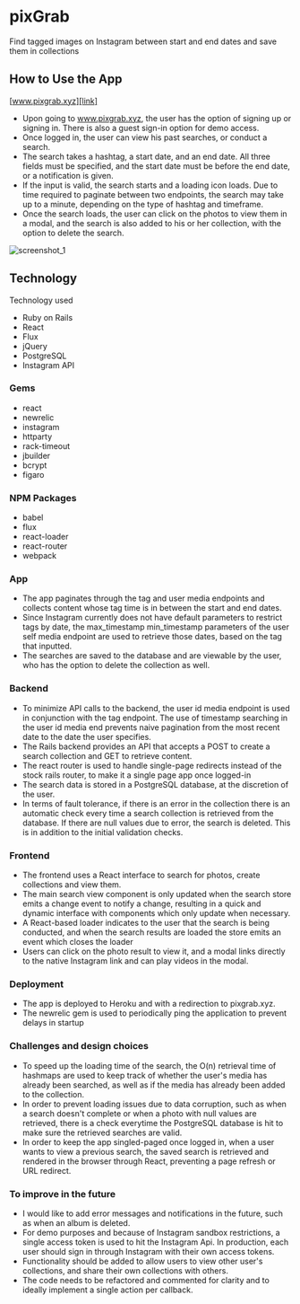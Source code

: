 # pixGrab
Find tagged images on Instagram between start and end dates and save them in collections

## How to Use the App
[www.pixgrab.xyz][link]

[link]: www.pixgrab.xyz

- Upon going to www.pixgrab.xyz, the user has the option of signing up or signing in. There is also a guest sign-in option for demo access.
- Once logged in, the user can view his past searches, or conduct a search.
- The search takes a hashtag, a start date, and an end date. All three fields must be specified, and the start date must be before the end date, or a notification is given.
- If the input is valid, the search starts and a loading icon loads. Due to time required to paginate between two endpoints, the search may take up to a minute, depending on the type of hashtag and timeframe.
- Once the search loads, the user can click on the photos to view them in a modal, and the search is also added to his or her collection, with the option to delete the search.

![screenshot_1]

[screenshot_1]: http://res.cloudinary.com/danlau168/image/upload/v1449817150/Screen_Shot_2015-12-10_at_10.58.26_PM_fytppn.png

## Technology
Technology used
- Ruby on Rails
- React
- Flux
- jQuery
- PostgreSQL
- Instagram API

### Gems
- react
- newrelic
- instagram
- httparty
- rack-timeout
- jbuilder
- bcrypt
- figaro

### NPM Packages

- babel
- flux
- react-loader
- react-router
- webpack

### App
- The app paginates through the tag and user media endpoints and collects content whose tag time is in between the start and end dates.
- Since Instagram currently does not have default parameters to restrict tags by date, the max_timestamp min_timestamp parameters of the user self media endpoint are used to retrieve those dates, based on the tag that inputted.
- The searches are saved to the database and are viewable by the user, who has the option to delete the collection as well.

### Backend
- To minimize API calls to the backend, the user id media endpoint is used in conjunction with the tag endpoint. The use of timestamp searching in the user id media end prevents naive pagination from the most recent date to the date the user specifies.
- The Rails backend provides an API that accepts a POST to create a search collection and GET to retrieve content.
- The react router is used to handle single-page redirects instead of the stock rails router, to make it a single page app once logged-in
- The search data is stored in a PostgreSQL database, at the discretion of the user.
- In terms of fault tolerance, if there is an error in the collection there is an automatic check every time a search collection is retrieved from the database. If there are null values due to error, the search is deleted. This is in addition to the initial validation checks.


### Frontend
- The frontend uses a React interface to search for photos, create collections and view them.
- The main search view component is only updated when the search store emits a change event to notify a change, resulting in a quick and dynamic interface with components which only update when necessary.
- A React-based loader indicates to the user that the search is being conducted, and when the search results are loaded the store emits an event which closes the loader
- Users can click on the photo result to view it, and a modal links directly to the native Instagram link and can play videos in the modal.

### Deployment
- The app is deployed to Heroku and with a redirection to pixgrab.xyz.
- The newrelic gem is used to periodically ping the application to prevent delays in startup

### Challenges and design choices
- To speed up the loading time of the search, the O(n) retrieval time of hashmaps are used to keep track of whether the user's media has already been searched, as well as if the media has already been added to the collection.
- In order to prevent loading issues due to data corruption, such as when a search doesn't complete or when a photo with null values are retrieved, there is a check everytime the PostgreSQL database is hit to make sure the retrieved searches are valid.
- In order to keep the app singled-paged once logged in, when a user wants to view a previous search, the saved search is retrieved and rendered in the browser through React, preventing a page refresh or URL redirect.

### To improve in the future
- I would like to add error messages and notifications in the future, such as when an album is deleted.
- For demo purposes and because of Instagram sandbox restrictions, a single access token is used to hit the Instagram Api. In production, each user should sign in through Instagram with their own access tokens.
- Functionality should be added to allow users to view other user's collections, and share their own collections with others.
- The code needs to be refactored and commented for clarity and to ideally implement a single action per callback.

